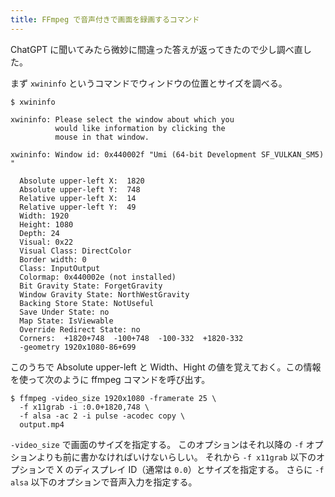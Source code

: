 ```yaml
---
title: FFmpeg で音声付きで画面を録画するコマンド
---
```


ChatGPT に聞いてみたら微妙に間違った答えが返ってきたので少し調べ直した。

まず `xwininfo` というコマンドでウィンドウの位置とサイズを調べる。

```
$ xwininfo

xwininfo: Please select the window about which you
          would like information by clicking the
          mouse in that window.

xwininfo: Window id: 0x440002f "Umi (64-bit Development SF_VULKAN_SM5) "

  Absolute upper-left X:  1820
  Absolute upper-left Y:  748
  Relative upper-left X:  14
  Relative upper-left Y:  49
  Width: 1920
  Height: 1080
  Depth: 24
  Visual: 0x22
  Visual Class: DirectColor
  Border width: 0
  Class: InputOutput
  Colormap: 0x440002e (not installed)
  Bit Gravity State: ForgetGravity
  Window Gravity State: NorthWestGravity
  Backing Store State: NotUseful
  Save Under State: no
  Map State: IsViewable
  Override Redirect State: no
  Corners:  +1820+748  -100+748  -100-332  +1820-332
  -geometry 1920x1080-86+699
```

このうちで Absolute upper-left と Width、Hight の値を覚えておく。この情報を使って次のように ffmpeg コマンドを呼び出す。

```
$ ffmpeg -video_size 1920x1080 -framerate 25 \
  -f x11grab -i :0.0+1820,748 \
  -f alsa -ac 2 -i pulse -acodec copy \
  output.mp4
```

`-video_size` で画面のサイズを指定する。
このオプションはそれ以降の `-f` オプションよりも前に書かなければいけないらしい。
それから `-f x11grab` 以下のオプションで X のディスプレイ ID（通常は `0.0`）とサイズを指定する。
さらに `-f alsa` 以下のオプションで音声入力を指定する。
